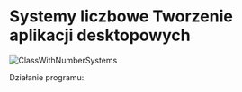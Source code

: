 # Systemy liczbowe Tworzenie aplikacji desktopowych
![ClassWithNumberSystems](https://github.com/user-attachments/assets/16180c36-6c62-4d39-8984-e97541d8e545)
<p>Działanie programu: </p>

